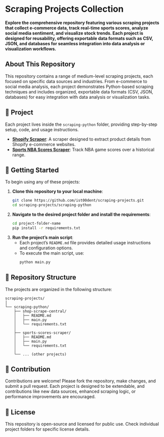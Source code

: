 # Scraping Projects Collection

**Explore the comprehensive repository featuring various scraping projects that collect e-commerce data, track real-time sports scores, analyze social media sentiment, and visualize stock trends. Each project is designed for reusability, offering exportable data formats such as CSV, JSON, and databases for seamless integration into data analysis or visualization workflows.**

## About This Repository

This repository contains a range of medium-level scraping projects, each focused on specific data sources and industries. From e-commerce to social media analysis, each project demonstrates Python-based scraping techniques and includes organized, exportable data formats (CSV, JSON, databases) for easy integration with data analysis or visualization tasks.

## 📂 Project

Each project lives inside the `scraping-python` folder, providing step-by-step setup, code, and usage instructions.

- **[Shopify Scraper](scraping-python/shop-scrape-central/README.md)**: A scraper designed to extract product details from Shopify e-commerce websites.
- **[Sports NBA Scores Scraper](scraping-python/sports-scores-scraper/README.md)**: Track NBA game scores over a historical range.

## 🚀 Getting Started

To begin using any of these projects:

1. **Clone this repository to your local machine**:
   ```bash
   git clone https://github.com/ist00dent/scraping-projects.git
   cd scraping-projects/scraping-python
   ```
2. **Navigate to the desired project folder and install the requirements**:
   ```bash
   cd project-folder-name
   pip install -r requirements.txt
   ```
3. **Run the project’s main script**:
   - Each project’s `README.md` file provides detailed usage instructions and configuration options.
   - To execute the main script, use:
     ```bash
     python main.py
     ```

## 📑 Repository Structure

The projects are organized in the following structure:

```plaintext
scraping-projects/
│
└── scraping-python/
    ├── shop-scrape-central/
    │   ├── README.md
    │   ├── main.py
    │   └── requirements.txt
    │
    ├── sports-scores-scraper/
    │   ├── README.md
    │   ├── main.py
    │   └── requirements.txt
    │
    └── ... (other projects)
```

## 🤝 Contribution

Contributions are welcome! Please fork the repository, make changes, and submit a pull request. Each project is designed to be extendable, and contributions like new data sources, enhanced scraping logic, or performance improvements are encouraged.

## 📜 License

This repository is open-source and licensed for public use. Check individual project folders for specific license details.
